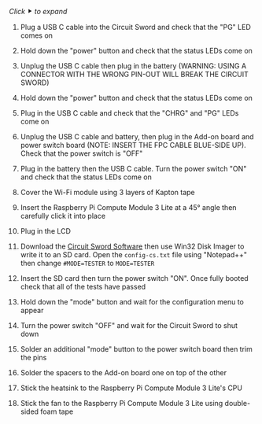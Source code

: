 _Click_ ⯈ _to expand_
1. Plug a USB C cable into the Circuit Sword and check that the "PG" LED comes on

2. Hold down the "power" button and check that the status LEDs come on

3. Unplug the USB C cable then plug in the battery (WARNING: USING A CONNECTOR WITH THE WRONG PIN-OUT WILL BREAK THE CIRCUIT SWORD)

4. Hold down the "power" button and check that the status LEDs come on

5. Plug in the USB C cable and check that the "CHRG" and "PG" LEDs come on

6. Unplug the USB C cable and battery, then plug in the Add-on board and power switch board (NOTE: INSERT THE FPC CABLE BLUE-SIDE UP). Check that the power switch is "OFF"

7. Plug in the battery then the USB C cable. Turn the power switch "ON" and check that the status LEDs come on

8. Cover the Wi-Fi module using 3 layers of Kapton tape

9. Insert the Raspberry Pi Compute Module 3 Lite at a 45° angle then carefully click it into place

10. Plug in the LCD

11. Download the [Circuit Sword Software](https://github.com/kiteretro/Circuit-Sword/releases) then use Win32 Disk Imager to write it to an SD card. Open the `config-cs.txt` file using "Notepad++" then change `#MODE=TESTER` to `MODE=TESTER`

12. Insert the SD card then turn the power switch "ON". Once fully booted check that all of the tests have passed

13. Hold down the "mode" button and wait for the configuration menu to appear

14. Turn the power switch "OFF" and wait for the Circuit Sword to shut down

15. Solder an additional "mode" button to the power switch board then trim the pins

16. Solder the spacers to the Add-on board one on top of the other

17. Stick the heatsink to the Raspberry Pi Compute Module 3 Lite's CPU

18. Stick the fan to the Raspberry Pi Compute Module 3 Lite using double-sided foam tape